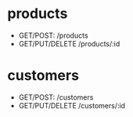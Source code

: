 # products
- GET/POST: /products
- GET/PUT/DELETE /products/:id

# customers
- GET/POST: /customers
- GET/PUT/DELETE /customers/:id